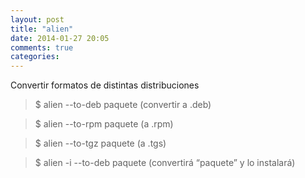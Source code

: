 ```yaml
---
layout: post
title: "alien"
date: 2014-01-27 20:05
comments: true
categories: 
---
```

Convertir formatos de distintas distribuciones

>$ alien --to-deb paquete (convertir a .deb)

>$ alien  --to-rpm paquete (a .rpm)

>$ alien  --to-tgz paquete (a .tgs)

>$ alien -i  --to-deb paquete   (convertirá “paquete” y lo instalará)

